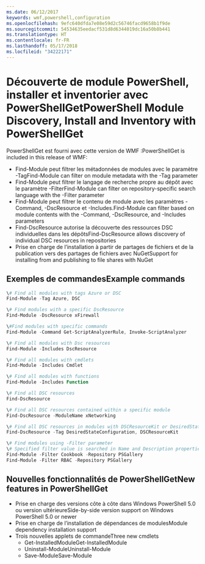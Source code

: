 ```yaml
---
ms.date: 06/12/2017
keywords: wmf,powershell,configuration
ms.openlocfilehash: 9efc640dfda7e08e59d2c56746facd9658b1f9de
ms.sourcegitcommit: 54534635eedacf531d8d6344019dc16a50b8b441
ms.translationtype: HT
ms.contentlocale: fr-FR
ms.lasthandoff: 05/17/2018
ms.locfileid: "34222171"
---
```

# <a name="powershell-module-discovery-install-and-inventory-with-powershellget"></a><span data-ttu-id="c6c0e-102">Découverte de module PowerShell, installer et inventorier avec PowerShellGet</span><span class="sxs-lookup"><span data-stu-id="c6c0e-102">PowerShell Module Discovery, Install and Inventory with PowerShellGet</span></span>

<span data-ttu-id="c6c0e-103">PowerShellGet est fourni avec cette version de WMF :</span><span class="sxs-lookup"><span data-stu-id="c6c0e-103">PowerShellGet is included in this release of WMF:</span></span>
-   <span data-ttu-id="c6c0e-104">Find-Module peut filtrer les métadonnées de modules avec le paramètre -Tag</span><span class="sxs-lookup"><span data-stu-id="c6c0e-104">Find-Module can filter on module metadata with the -Tag parameter</span></span>
-   <span data-ttu-id="c6c0e-105">Find-Module peut filtrer le langage de recherche propre au dépôt avec le paramètre -Filter</span><span class="sxs-lookup"><span data-stu-id="c6c0e-105">Find-Module can filter on repository-specific search language with the -Filter parameter</span></span>
-   <span data-ttu-id="c6c0e-106">Find-Module peut filtrer le contenu de module avec les paramètres -Command, -DscResource et -Includes.</span><span class="sxs-lookup"><span data-stu-id="c6c0e-106">Find-Module can filter based on module contents with the -Command, -DscResource, and -Includes parameters</span></span>
-   <span data-ttu-id="c6c0e-107">Find-DscResource autorise la découverte des ressources DSC individuelles dans les dépôts</span><span class="sxs-lookup"><span data-stu-id="c6c0e-107">Find-DscResource allows discovery of individual DSC resources in repositories</span></span>
-   <span data-ttu-id="c6c0e-108">Prise en charge de l’installation à partir de partages de fichiers et de la publication vers des partages de fichiers avec NuGet</span><span class="sxs-lookup"><span data-stu-id="c6c0e-108">Support for installing from and publishing to file shares with NuGet</span></span>

## <a name="example-commands"></a><span data-ttu-id="c6c0e-109">Exemples de commandes</span><span class="sxs-lookup"><span data-stu-id="c6c0e-109">Example commands</span></span>
```powershell
\# Find all modules with tags Azure or DSC
Find-Module -Tag Azure, DSC

\# Find modules with a specific DscResource
Find-Module -DscResource xFirewall

\#Find modules with specific commands
Find-Module -Command Get-ScriptAnalyzerRule, Invoke-ScriptAnalyzer

\# Find all modules with Dsc resources
Find-Module -Includes DscResource

\# Find all modules with cmdlets
Find-Module -Includes Cmdlet

\# Find all modules with functions
Find-Module -Includes Function

\# Find all DSC resources
Find-DscResource

\# Find all DSC resources contained within a specific module
Find-DscResource -ModuleName xNetworking

\# Find all DSC resources in modules with DSCResourceKit or DesiredStateConfiguration
Find-DscResource -Tag DesiredStateConfiguration, DSCResourceKit

\# Find modules using -Filter parameter
\# Specified filter value is searched in Name and Description properties
Find-Module -Filter Cookbook -Repository PSGallery
Find-Module -Filter RBAC -Repository PSGallery
```

## <a name="new-features-in-powershellget"></a><span data-ttu-id="c6c0e-110">Nouvelles fonctionnalités de PowerShellGet</span><span class="sxs-lookup"><span data-stu-id="c6c0e-110">New features in PowerShellGet</span></span>
-   <span data-ttu-id="c6c0e-111">Prise en charge des versions côte à côte dans Windows PowerShell 5.0 ou version ultérieure</span><span class="sxs-lookup"><span data-stu-id="c6c0e-111">Side-by-side version support on Windows PowerShell 5.0 or newer</span></span>
-   <span data-ttu-id="c6c0e-112">Prise en charge de l’installation de dépendances de modules</span><span class="sxs-lookup"><span data-stu-id="c6c0e-112">Module dependency installation support</span></span>
-   <span data-ttu-id="c6c0e-113">Trois nouvelles applets de commande</span><span class="sxs-lookup"><span data-stu-id="c6c0e-113">Three new cmdlets</span></span>
    -   <span data-ttu-id="c6c0e-114">Get-InstalledModule</span><span class="sxs-lookup"><span data-stu-id="c6c0e-114">Get-InstalledModule</span></span>
    -   <span data-ttu-id="c6c0e-115">Uninstall-Module</span><span class="sxs-lookup"><span data-stu-id="c6c0e-115">Uninstall-Module</span></span>
    -   <span data-ttu-id="c6c0e-116">Save-Module</span><span class="sxs-lookup"><span data-stu-id="c6c0e-116">Save-Module</span></span>

